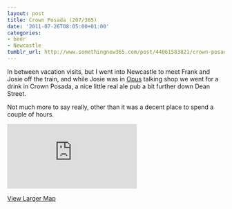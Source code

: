 ```yaml
---
layout: post
title: Crown Posada (207/365)
date: '2011-07-26T08:05:00+01:00'
categories:
- beer
- Newcastle
tumblr_url: http://www.somethingnew365.com/post/44061583821/crown-posada-207365
---
```

In between vacation visits, but I went into Newcastle to meet Frank and Josie off the train, and while Josie was in [Opus](http://www.opus-art.com/gallery/) talking shop we went for a drink in Crown Posada, a nice little real ale pub a bit further down Dean Street.

Not much more to say really, other than it was a decent place to spend a couple of hours.

<iframe scrolling="no" class="google-map" src="http://www.google.com/maps?q=Crown+Posada,+Side,+Newcastle+Upon+Tyne,+United+Kingdom&amp;hl=en&amp;ll=54.969541,-1.6098&amp;spn=0,0.003294&amp;sll=37.020098,-74.179687&amp;sspn=33.518801,74.53125&amp;layer=c&amp;cbll=54.96954,-1.609459&amp;panoid=JMISapRXj8esM4vCJ4208A&amp;cbp=12,121.93,,0,0.05&amp;output=svembed" frameborder="0"></iframe>

[View Larger Map](http://www.google.com/maps?q=Crown+Posada,+Side,+Newcastle+Upon+Tyne,+United+Kingdom&amp;hl=en&amp;ll=54.969541,-1.6098&amp;spn=0,0.003294&amp;sll=37.020098,-74.179687&amp;sspn=33.518801,74.53125&amp;layer=c&amp;cbll=54.96954,-1.609459&amp;panoid=JMISapRXj8esM4vCJ4208A&amp;cbp=12,121.93,,0,0.05&amp;source=embed)

